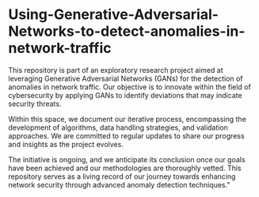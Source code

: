 # Using-Generative-Adversarial-Networks-to-detect-anomalies-in-network-traffic


This repository is part of an exploratory research project aimed at leveraging Generative Adversarial Networks (GANs) for the detection of anomalies in network traffic. Our objective is to innovate within the field of cybersecurity by applying GANs to identify deviations that may indicate security threats. 

Within this space, we document our iterative process, encompassing the development of algorithms, data handling strategies, and validation approaches. We are committed to regular updates to share our progress and insights as the project evolves. 

The initiative is ongoing, and we anticipate its conclusion once our goals have been achieved and our methodologies are thoroughly vetted. This repository serves as a living record of our journey towards enhancing network security through advanced anomaly detection techniques."
